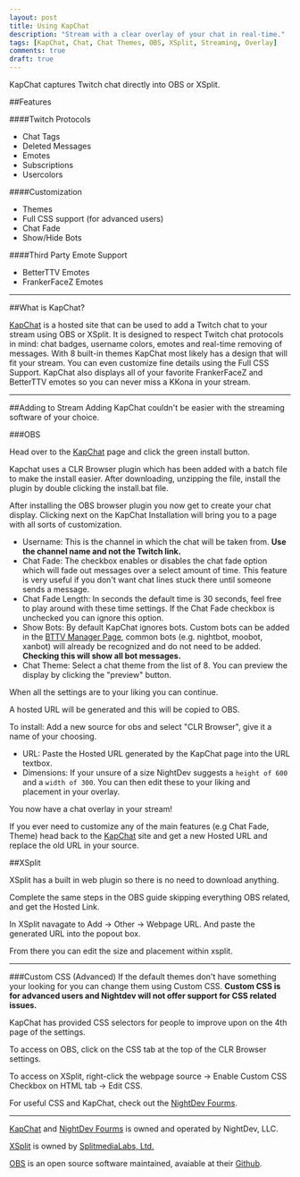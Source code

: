 ```yaml
---
layout: post
title: Using KapChat
description: "Stream with a clear overlay of your chat in real-time."
tags: [KapChat, Chat, Chat Themes, OBS, XSplit, Streaming, Overlay]
comments: true
draft: true
---
```


KapChat captures Twitch chat directly into OBS or XSplit.

##Features

####Twitch Protocols

 - Chat Tags
 - Deleted Messages
 - Emotes
 - Subscriptions
 - Usercolors

####Customization

 - Themes
 - Full CSS support (for advanced users) 
 - Chat Fade
 - Show/Hide Bots
 
####Third Party Emote Support

 - BetterTTV Emotes
 - FrankerFaceZ Emotes


----------
##What is KapChat?

[KapChat](https://nightdev.com/kapchat/) is a hosted site that can be used to add a Twitch chat to your stream using OBS or XSplit. It is designed to respect Twitch chat protocols in mind: chat badges, username colors, emotes and real-time removing of messages. With 8 built-in themes KapChat most likely has a design that will fit your stream. You can even customize fine details using the Full CSS Support. KapChat also displays all of your favorite FrankerFaceZ and BetterTTV emotes so you can never miss a KKona in your stream. 


----------
##Adding to Stream
Adding KapChat couldn't be easier with the streaming software of your choice. 

###OBS

Head over to the [KapChat](https://nightdev.com/kapchat/) page and click the green install button.

Kapchat uses a CLR Browser plugin which has been added with a batch file to make the install easier. After downloading, unzipping the file, install the plugin by double clicking the install.bat file. 

After installing the OBS browser plugin you now get to create your chat display. Clicking next on the KapChat Installation will bring you to a page with all sorts of customization. 

 - Username: This is the channel in which the chat will be taken from. **Use the channel name and not the Twitch link.**
 - Chat Fade: The checkbox enables or disables the chat fade option which will fade out messages over a select amount of time. This feature is very useful if you don't want chat lines stuck there until someone sends a message.
 - Chat Fade Length: In seconds the default time is 30 seconds, feel free to play around with these time settings. If the Chat Fade checkbox is unchecked you can ignore this option.
 - Show Bots: By default KapChat ignores bots. Custom bots can be added in the [BTTV Manager Page](https://manage.betterttv.net/channel), common bots (e.g. nightbot, moobot, xanbot) will already be recognized and do not need to be added. **Checking this will show all bot messages.**
 - Chat Theme: Select a chat theme from the list of 8. You can preview the display by clicking the "preview" button.

When all the settings are to your liking you can continue. 

A hosted URL will be generated and this will be copied to OBS.

To install:
Add a new source for obs and select "CLR Browser", give it a name of your choosing.

 - URL: Paste the Hosted URL generated by the KapChat page into the URL textbox. 
 - Dimensions:  If your unsure of a size NightDev suggests a `height of 600` and a `width of 300`. You can then edit these to your liking and placement in your overlay.

You now have a chat overlay in your stream! 

If you ever need to customize any of the main features (e.g Chat Fade, Theme) head back to the [KapChat](https://nightdev.com/kapchat/) site and get a new Hosted URL and replace the old URL in your source.

##XSplit

XSplit has a built in web plugin so there is no need to download anything. 

Complete the same steps in the OBS guide skipping everything OBS related, and get the Hosted Link. 

In XSplit navagate to Add -> Other -> Webpage URL. And paste the generated URL into the popout box. 

From there you can edit the size and placement within xsplit.


----------
###Custom CSS (Advanced)
If the default themes don't have something your looking for you can change them using Custom CSS. **Custom CSS is for advanced users and Nightdev will not offer support for CSS related issues.**

KapChat has provided CSS selectors for people to improve upon on the 4th page of the settings.

To access on OBS, click on the CSS tab at the top of the CLR Browser settings.

To access on XSplit, right-click the webpage source -> Enable Custom CSS Checkbox on HTML tab -> Edit CSS. 

For useful CSS and KapChat, check out the [NightDev Fourms](https://community.nightdev.com/c/kapchat). 

----------
[KapChat](https://nightdev.com/kapchat/) and [NightDev Fourms](https://community.nightdev.com) is owned and operated by NightDev, LLC.

[XSplit](https://www.xsplit.com) is owned by  [SplitmediaLabs, Ltd.](http://www.splitmedialabs.com/)

[OBS](https://obsproject.com/) is an open source software maintained, avaiable at their [Github](https://github.com/jp9000/OBS).
